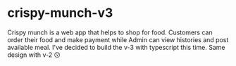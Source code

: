 # crispy-munch-v3

Crispy munch is a web app that helps to shop for food. Customers can order their food and make payment while Admin can view histories and post available meal. I've decided to build the v-3 with typescript this time. Same design with v-2 :kissing:
